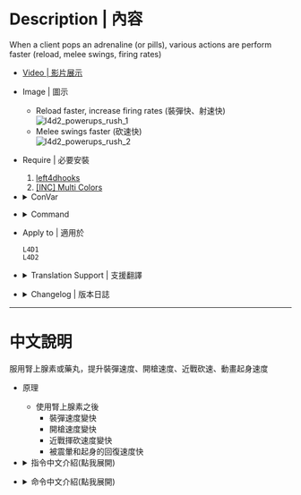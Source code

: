 # Description | 內容
When a client pops an adrenaline (or pills), various actions are perform faster (reload, melee swings, firing rates)

* [Video | 影片展示](https://youtu.be/nllanhfXYjY)

* Image | 圖示
    * Reload faster, increase firing rates (裝彈快、射速快)
     <br/>![l4d2_powerups_rush_1](image/l4d2_powerups_rush_1.gif)
    * Melee swings faster (砍速快)
    <br/>![l4d2_powerups_rush_2](image/l4d2_powerups_rush_2.gif)

* Require | 必要安裝
    1. [left4dhooks](https://forums.alliedmods.net/showthread.php?t=321696)
	2. [[INC] Multi Colors](https://github.com/fbef0102/L4D1_2-Plugins/releases/tag/Multi-Colors)

* <details><summary>ConVar</summary>

    * cfg/sourcemod/l4d2_powerups_rush.cfg
        ```php
        // (L4D2) If 1, set adrenaline effect time same as l4d_powerups_duration (Progress bar faster, such as use kits faster, save teammates faster... etc)
        l4d_powerups_add_adrenaline_effect "1"

        // If 1, players will be given adrenaline when leaving saferoom? (0 = OFF)
        l4d_powerups_adren_give_on "0"

        // (1.0 = Minspeed(Default speed) 2.0 = 2x speed of recovery
        l4d_powerups_animspeed "2.0"

        // How are players notified when connecting to server about the powerups? (0: Disable, 1:In chat, 2: In Hint Box, 3: Chat/Hint Both)
        l4d_powerups_broadcast_type "1"

        // Changes how countdown timer hint display. (0: Disable, 1:In chat, 2: In Hint Box, 3: In center text)
        l4d_powerups_coutdown_type "2"

        // How long should the duration of the boosts last?
        l4d_powerups_duration "20"

        // Changes how activation hint and deactivation hint display. (0: Disable, 1:In chat, 2: In Hint Box, 3: In center text)
        l4d_powerups_notify_type "1"

        // If 1, players will be given pills when leaving saferoom? (0 = OFF)
        l4d_powerups_pills_give_on "0"

        // The luckey change for pills that will grant the boost. (0=Off, 1 = 1/1  2 = 1/2  3 = 1/3  4 = 1/4  etc.)", FCVAR_NOTIFY, true, 0.0)
        l4d_powerups_pills_luck "3"

        // If 1, enable this plugin ? (0 = Disable)
        l4d_powerups_plugin_on "1"

        // If 1, players will be given either adrenaline or pills when leaving saferoom? (0 = OFF)
        l4d_powerups_random_give_on "0"

        // The interval between bullets fired is multiplied by this value. WARNING: a short enough interval will make SMGs' and rifles' firing accuracy distorted (clamped between 0.02 ~ 0.9)
        l4d_powerups_weaponfiring_rate "0.7"

        // The interval for swinging melee weapon (clamped between 0.3 ~ 0.9)
        l4d_powerups_weaponmelee_rate "0.45"

        // The interval incurred by reloading is multiplied by this value (clamped between 0.2 ~ 0.9)
        l4d_powerups_weaponreload_rate "0.5714"
        ```
</details>

* <details><summary>Command</summary>

    * **Adm gives Adrenaline to all Survivors. (Adm Required: ADMFLAG_CHEATS)**
        ```php
        sm_giveadren
        ```

    * **Adm gives Pills to all Survivors. (Adm Required: ADMFLAG_CHEATS)**
        ```php
        sm_givepills
        ```

    * **Adm gives Random item (Adrenaline or Pills) to all Survivors. (Adm Required: ADMFLAG_CHEATS)**
        ```php
        sm_giverandom
        ```
</details>

* Apply to | 適用於
    ```
    L4D1
    L4D2
    ```

* <details><summary>Translation Support | 支援翻譯</summary>

	```
	English
	繁體中文
	简体中文
	Russian
	```
</details>

* <details><summary>Changelog | 版本日誌</summary>

    ```php
    //Dusty1029 @ 2010
    //HarryPotter @ 2021-2023
    ```
    * v1.0h (2023-7-5)
        * Add translation

    * v2.2.1
        * [AlliedModder Post](https://forums.alliedmods.net/showpost.php?p=2748223&postcount=15)
        * Remke code
        * Fixed error
        * Fixed Memory leak
        * Powerup returning to normal when player changes team or dies
        * Adrenaline makes you react faster to knockdowns and staggers (Combine with [[L4D2]Adrenaline_Recovery by Lux](https://forums.alliedmods.net/showthread.php?p=2606439))
        * Message display type (chat or hint box or center text)
        * (L4D2) Set adrenaline effect time longer then default 15s

    * v2.0.1
        * [Original plugin from Dusty1029](https://forums.alliedmods.net/showthread.php?t=127513)
</details>

- - - -
# 中文說明
服用腎上腺素或藥丸，提升裝彈速度、開槍速度、近戰砍速、動畫起身速度

* 原理
    * 使用腎上腺素之後
        * 裝彈速度變快
        * 開槍速度變快
        * 近戰揮砍速度變快
        * 被震暈和起身的回復速度快

* <details><summary>指令中文介紹(點我展開)</summary>

    * cfg/sourcemod/l4d2_powerups_rush.cfg
        ```php
        // 為1時, 開啟這個插件 (0 = 關閉插件)
        l4d_powerups_plugin_on "1"

        // (只限二代) 為1時, 腎上腺素的效果時間與官方指令l4d_powerups_duration設置的值相等 (譬如拯救隊友變快、治療變快、罐汽油變快... 等等)
        l4d_powerups_add_adrenaline_effect "1"

        // 為1時, 當玩家離開安全室時給予腎上腺素
        l4d_powerups_adren_give_on "0"

        // 為1時, 當玩家離開安全室時給予止痛藥
        l4d_powerups_pills_give_on "0"

        // 為1時, 當玩家離開安全室時給予止痛藥或腎上腺素(隨機二選一) (0 = OFF)
        l4d_powerups_random_give_on "0"

        // 被震暈以及起身回復的速度 (1.0 = 預設 2.0 = 兩倍快 )
        l4d_powerups_animspeed "2.0"

        // 如何提示給玩家知道藥效的功能? (0: 關閉提示, 1:聊天框, 2: 螢幕下方黑底白字框, 3: 螢幕正中間)
        l4d_powerups_broadcast_type "1"

        // 如何顯示藥效的剩餘時間 (0: 關閉提示, 1:聊天框, 2: 螢幕下方黑底白字框, 3: 螢幕正中間)
        l4d_powerups_coutdown_type "2"

        // 如何顯示服用生效與失效的提示 (0: 關閉提示, 1:聊天框, 2: 螢幕下方黑底白字框, 3: 螢幕正中間)
        l4d_powerups_notify_type "1"

        // 止痛藥丸也會獲得跟腎上腺素一樣的效果，機率為 (0=沒效果, 1 = 1/1  2 = 1/2  3 = 1/3  4 = 1/4 等等)
        l4d_powerups_pills_luck "3"

        // 腎上腺素的效時間多長?
        l4d_powerups_duration "20"

        // 設置開槍射速 (介於 0.02 ~ 0.9)
        l4d_powerups_weaponfiring_rate "0.7"

        // 設置近戰砍速 (介於 0.3 ~ 0.9)
        l4d_powerups_weaponmelee_rate "0.45"

        // 設置裝彈速度 (介於 0.2 ~ 0.9)
        l4d_powerups_weaponreload_rate "0.5714"
        ```
</details>

* <details><summary>命令中文介紹(點我展開)</summary>

    * **管理員給予所有倖存者腎上腺素 (權限: ADMFLAG_CHEATS)**
        ```php
        sm_giveadren
        ```

    * **管理員給予所有倖存者藥丸 (權限: ADMFLAG_CHEATS)**
        ```php
        sm_givepills
        ```

    * **管理員給予所有倖存者藥丸或腎上腺素 (隨機二選一). (權限: ADMFLAG_CHEATS)**
        ```php
        sm_giverandom
        ```
</details>
